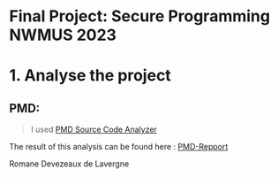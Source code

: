 # Final Project: Secure Programming NWMUS 2023

# 1. Analyse the project

## PMD:

> I used [PMD Source Code Analyzer](https://pmd.github.io/)

The result of this analysis can be found here : [PMD-Repport](/Analysis/PMD-Repport.html)



Romane Devezeaux de Lavergne
